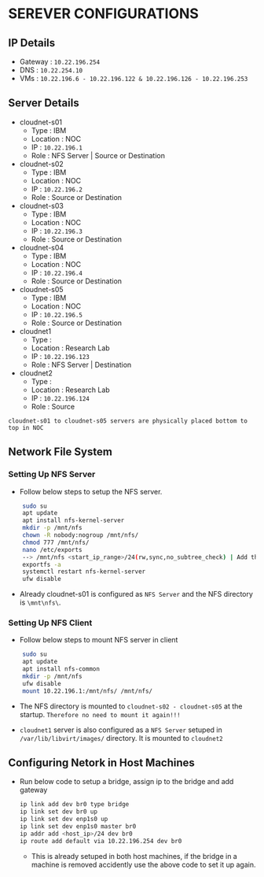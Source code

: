 # SEREVER CONFIGURATIONS

## IP Details
- Gateway : `10.22.196.254`
- DNS : `10.22.254.10`
- VMs : `10.22.196.6 - 10.22.196.122 & 10.22.196.126 - 10.22.196.253`

## Server Details
- cloudnet-s01
    - Type : IBM
    - Location : NOC
    - IP : `10.22.196.1`
    - Role : NFS Server | Source or Destination
- cloudnet-s02
    - Type : IBM
    - Location : NOC
    - IP : `10.22.196.2`
    - Role : Source or Destination
- cloudnet-s03
    - Type : IBM
    - Location : NOC
    - IP : `10.22.196.3`
    - Role : Source or Destination
- cloudnet-s04
    - Type : IBM
    - Location : NOC
    - IP : `10.22.196.4`
    - Role : Source or Destination
- cloudnet-s05
    - Type : IBM
    - Location : NOC
    - IP : `10.22.196.5`
    - Role : Source or Destination
- cloudnet1
    - Type : 
    - Location : Research Lab
    - IP : `10.22.196.123`
    - Role : NFS Server | Destination
- cloudnet2
    - Type : 
    - Location : Research Lab
    - IP : `10.22.196.124`
    - Role : Source

`cloudnet-s01 to cloudnet-s05 servers are physically placed bottom to top in NOC`

## Network File System

### Setting Up NFS Server

- Follow below steps to setup the NFS server.

```bash
    sudo su
    apt update
    apt install nfs-kernel-server
    mkdir -p /mnt/nfs
    chown -R nobody:nogroup /mnt/nfs/
    chmod 777 /mnt/nfs/
    nano /etc/exports
    --> /mnt/nfs <start_ip_range>/24(rw,sync,no_subtree_check) | Add this line to /etc/exports
    exportfs -a
    systemctl restart nfs-kernel-server
    ufw disable 
```
- Already cloudnet-s01 is configured as `NFS Server` and the NFS directory is `\mnt\nfs\`.

### Setting Up NFS Client

- Follow below steps to mount NFS server in client

```bash
    sudo su
    apt update
    apt install nfs-common
    mkdir -p /mnt/nfs
    ufw disable 
    mount 10.22.196.1:/mnt/nfs/ /mnt/nfs/
```

- The NFS directory is mounted to `cloudnet-s02 - cloudnet-s05` at the startup. `Therefore no need to mount it again!!!`

- `cloudnet1` server is also configured as a `NFS Server` setuped in `/var/lib/libvirt/images/` directory. It is mounted to `cloudnet2`

## Configuring Netork in Host Machines

- Run below code to setup a bridge, assign ip to the bridge and add gateway 

    ```bash
    ip link add dev br0 type bridge
    ip link set dev br0 up
    ip link set dev enp1s0 up
    ip link set dev enp1s0 master br0
    ip addr add <host_ip>/24 dev br0
    ip route add default via 10.22.196.254 dev br0
    ```
    - This is already setuped in both host machines, if the bridge in a machine is removed accidently use the above code to set it up again.